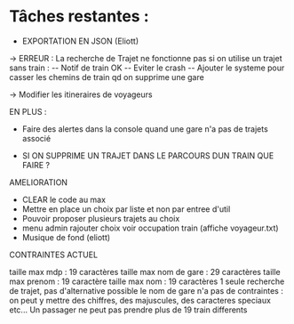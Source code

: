 # Tâches restantes :


- EXPORTATION EN JSON (Eliott)

-> ERREUR : La recherche de Trajet ne fonctionne pas si on utilise un trajet sans train : 
	-- Notif de train OK
	-- Eviter le crash
	-- Ajouter le systeme pour casser les chemins de train qd on supprime une gare

-> Modifier les itineraires de voyageurs

EN PLUS :

- Faire des alertes dans la console quand une gare n'a pas de trajets associé

- SI ON SUPPRIME UN TRAJET DANS LE PARCOURS DUN TRAIN QUE FAIRE ?

AMELIORATION

- CLEAR le code au max
- Mettre en place un choix par liste et non par entree d'util
- Pouvoir proposer plusieurs trajets au choix 
- menu admin rajouter choix voir occupation train (affiche voyageur.txt)
- Musique de fond (eliott)


CONTRAINTES ACTUEL

taille max mdp : 19 caractères
taille max nom de gare : 29 caractères
taille max prenom : 19 caractère
taille max nom : 19 caractères
1 seule recherche de trajet, pas d'alternative possible
le nom de gare n'a pas de contraintes : on peut y mettre des chiffres, des majuscules, des caracteres speciaux etc...
Un passager ne peut pas prendre plus de 19 train differents

